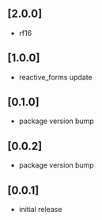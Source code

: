 ## [2.0.0]

* rf16

## [1.0.0]

* reactive_forms update

## [0.1.0]

* package version bump

## [0.0.2]

* package version bump

## [0.0.1]

* initial release
